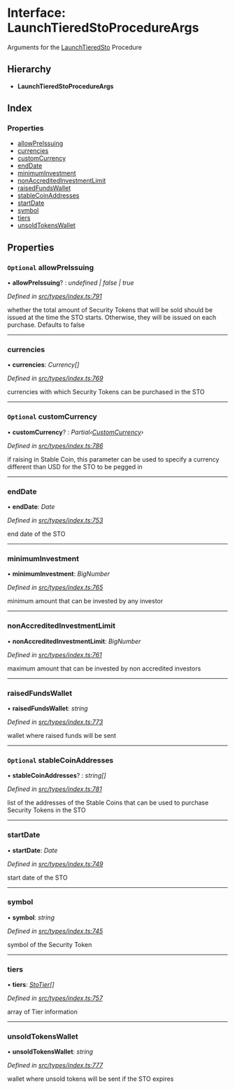 # Interface: LaunchTieredStoProcedureArgs

Arguments for the [LaunchTieredSto](../enums/_types_index_.proceduretype.md#launchtieredsto) Procedure

## Hierarchy

- **LaunchTieredStoProcedureArgs**

## Index

### Properties

- [allowPreIssuing](_types_index_.launchtieredstoprocedureargs.md#optional-allowpreissuing)
- [currencies](_types_index_.launchtieredstoprocedureargs.md#currencies)
- [customCurrency](_types_index_.launchtieredstoprocedureargs.md#optional-customcurrency)
- [endDate](_types_index_.launchtieredstoprocedureargs.md#enddate)
- [minimumInvestment](_types_index_.launchtieredstoprocedureargs.md#minimuminvestment)
- [nonAccreditedInvestmentLimit](_types_index_.launchtieredstoprocedureargs.md#nonaccreditedinvestmentlimit)
- [raisedFundsWallet](_types_index_.launchtieredstoprocedureargs.md#raisedfundswallet)
- [stableCoinAddresses](_types_index_.launchtieredstoprocedureargs.md#optional-stablecoinaddresses)
- [startDate](_types_index_.launchtieredstoprocedureargs.md#startdate)
- [symbol](_types_index_.launchtieredstoprocedureargs.md#symbol)
- [tiers](_types_index_.launchtieredstoprocedureargs.md#tiers)
- [unsoldTokensWallet](_types_index_.launchtieredstoprocedureargs.md#unsoldtokenswallet)

## Properties

### `Optional` allowPreIssuing

• **allowPreIssuing**? : _undefined | false | true_

_Defined in [src/types/index.ts:791](https://github.com/PolymathNetwork/polymath-sdk/blob/a1cd5e3/src/types/index.ts#L791)_

whether the total amount of Security Tokens that will be sold should be issued at the time the STO starts.
Otherwise, they will be issued on each purchase. Defaults to false

---

### currencies

• **currencies**: _Currency[]_

_Defined in [src/types/index.ts:769](https://github.com/PolymathNetwork/polymath-sdk/blob/a1cd5e3/src/types/index.ts#L769)_

currencies with which Security Tokens can be purchased in the STO

---

### `Optional` customCurrency

• **customCurrency**? : _Partial‹[CustomCurrency](_types_index_.customcurrency.md)›_

_Defined in [src/types/index.ts:786](https://github.com/PolymathNetwork/polymath-sdk/blob/a1cd5e3/src/types/index.ts#L786)_

if raising in Stable Coin,
this parameter can be used to specify a currency different than USD for the STO to be pegged in

---

### endDate

• **endDate**: _Date_

_Defined in [src/types/index.ts:753](https://github.com/PolymathNetwork/polymath-sdk/blob/a1cd5e3/src/types/index.ts#L753)_

end date of the STO

---

### minimumInvestment

• **minimumInvestment**: _BigNumber_

_Defined in [src/types/index.ts:765](https://github.com/PolymathNetwork/polymath-sdk/blob/a1cd5e3/src/types/index.ts#L765)_

minimum amount that can be invested by any investor

---

### nonAccreditedInvestmentLimit

• **nonAccreditedInvestmentLimit**: _BigNumber_

_Defined in [src/types/index.ts:761](https://github.com/PolymathNetwork/polymath-sdk/blob/a1cd5e3/src/types/index.ts#L761)_

maximum amount that can be invested by non accredited investors

---

### raisedFundsWallet

• **raisedFundsWallet**: _string_

_Defined in [src/types/index.ts:773](https://github.com/PolymathNetwork/polymath-sdk/blob/a1cd5e3/src/types/index.ts#L773)_

wallet where raised funds will be sent

---

### `Optional` stableCoinAddresses

• **stableCoinAddresses**? : _string[]_

_Defined in [src/types/index.ts:781](https://github.com/PolymathNetwork/polymath-sdk/blob/a1cd5e3/src/types/index.ts#L781)_

list of the addresses of the Stable Coins that can be used to purchase Security Tokens in the STO

---

### startDate

• **startDate**: _Date_

_Defined in [src/types/index.ts:749](https://github.com/PolymathNetwork/polymath-sdk/blob/a1cd5e3/src/types/index.ts#L749)_

start date of the STO

---

### symbol

• **symbol**: _string_

_Defined in [src/types/index.ts:745](https://github.com/PolymathNetwork/polymath-sdk/blob/a1cd5e3/src/types/index.ts#L745)_

symbol of the Security Token

---

### tiers

• **tiers**: _[StoTier](_types_index_.stotier.md)[]_

_Defined in [src/types/index.ts:757](https://github.com/PolymathNetwork/polymath-sdk/blob/a1cd5e3/src/types/index.ts#L757)_

array of Tier information

---

### unsoldTokensWallet

• **unsoldTokensWallet**: _string_

_Defined in [src/types/index.ts:777](https://github.com/PolymathNetwork/polymath-sdk/blob/a1cd5e3/src/types/index.ts#L777)_

wallet where unsold tokens will be sent if the STO expires
